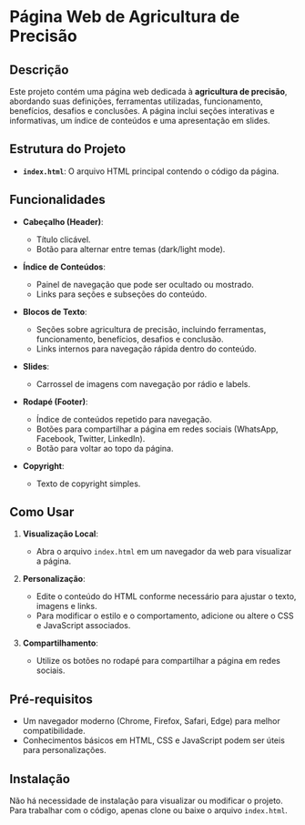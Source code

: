 # Página Web de Agricultura de Precisão

## Descrição

Este projeto contém uma página web dedicada à **agricultura de precisão**, abordando suas definições, ferramentas utilizadas, funcionamento, benefícios, desafios e conclusões. A página inclui seções interativas e informativas, um índice de conteúdos e uma apresentação em slides.

## Estrutura do Projeto

- **`index.html`**: O arquivo HTML principal contendo o código da página.

## Funcionalidades

- **Cabeçalho (Header)**:
  - Título clicável.
  - Botão para alternar entre temas (dark/light mode).

- **Índice de Conteúdos**:
  - Painel de navegação que pode ser ocultado ou mostrado.
  - Links para seções e subseções do conteúdo.

- **Blocos de Texto**:
  - Seções sobre agricultura de precisão, incluindo ferramentas, funcionamento, benefícios, desafios e conclusão.
  - Links internos para navegação rápida dentro do conteúdo.

- **Slides**:
  - Carrossel de imagens com navegação por rádio e labels.

- **Rodapé (Footer)**:
  - Índice de conteúdos repetido para navegação.
  - Botões para compartilhar a página em redes sociais (WhatsApp, Facebook, Twitter, LinkedIn).
  - Botão para voltar ao topo da página.

- **Copyright**:
  - Texto de copyright simples.

## Como Usar

1. **Visualização Local**:
   - Abra o arquivo `index.html` em um navegador da web para visualizar a página.

2. **Personalização**:
   - Edite o conteúdo do HTML conforme necessário para ajustar o texto, imagens e links.
   - Para modificar o estilo e o comportamento, adicione ou altere o CSS e JavaScript associados.

3. **Compartilhamento**:
   - Utilize os botões no rodapé para compartilhar a página em redes sociais.

## Pré-requisitos

- Um navegador moderno (Chrome, Firefox, Safari, Edge) para melhor compatibilidade.
- Conhecimentos básicos em HTML, CSS e JavaScript podem ser úteis para personalizações.

## Instalação

Não há necessidade de instalação para visualizar ou modificar o projeto. Para trabalhar com o código, apenas clone ou baixe o arquivo `index.html`.
